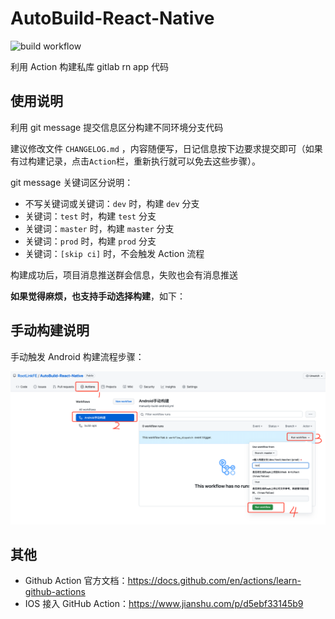 # AutoBuild-React-Native

![build workflow](https://github.com/RootLinkFE/AutoBuild-React-Native/actions/workflows/build.yml/badge.svg)

利用 Action 构建私库 gitlab rn app 代码

## 使用说明

利用 git message 提交信息区分构建不同环境分支代码

建议修改文件 `CHANGELOG.md` ，内容随便写，日记信息按下边要求提交即可（如果有过构建记录，点击`Action`栏，重新执行就可以免去这些步骤）。

git message 关键词区分说明：

- 不写关键词或关键词：`dev` 时，构建 `dev` 分支
- 关键词：`test` 时，构建 `test` 分支
- 关键词：`master` 时，构建 `master` 分支
- 关键词：`prod` 时，构建 `prod` 分支
- 关键词：`[skip ci]` 时，不会触发 Action 流程

构建成功后，项目消息推送群会信息，失败也会有消息推送

**如果觉得麻烦，也支持手动选择构建**，如下：

## 手动构建说明

手动触发 Android 构建流程步骤：

![](./screenshot.png)

## 其他

- Github Action 官方文档：https://docs.github.com/en/actions/learn-github-actions
- IOS 接入 GitHub Action：https://www.jianshu.com/p/d5ebf33145b9
